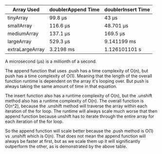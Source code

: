 | Array Used | doublerAppend Time | doublerInsert Time |
| ---------- | ------------------ | ------------------ |
| tinyArray  | 99.8 μs            | 43 μs              |
| smallArray | 116.6 μs           | 48.701 μs          |
| mediumArray| 137.1 μs           | 169.5 μs           |
| largeArray | 529.3 μs           | 9.141199 ms        |
| extraLargeArray | 3.2198 ms     | 1.126101101 s      |



A microsecond (μs) is a millionth of a second. 

The append function that uses .push has a time complexity of O(n), but push has a time complexity of O(1). Meaning that the length of the overall function runtime is dependent on the array it's looping over. But push is always taking the same amount of time in that equation. 

The insert function also has a runtime complexity of O(n), but the .unshift method also has a runtime complexity of O(n). The overall function is O(n^2), because the .unshift method will traverse the array within each iteration of the for loop. The runtime will always scale much worse that then append function because unshift has to iterate through the entire array for each iteration of the for loop. 

So the append function will scale better because the .push method is O(1) vs .unshift which is O(n). That does not mean the append function will always be faster at first, but as we scale them up it will significantly outperform the other, as is demonstrated by the above table. 